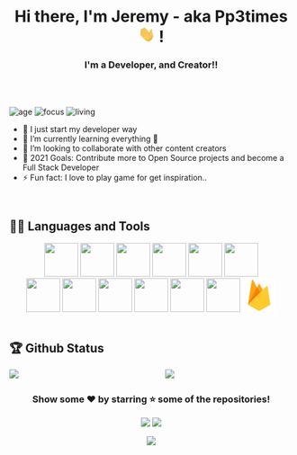 <!-- ![](https://raw.githubusercontent.com/halfrost/halfrost/master/icons/header_.png) -->

<h1 align="center"> Hi there, I'm Jeremy - aka Pp3times <img src="https://raw.githubusercontent.com/ABSphreak/ABSphreak/master/gifs/Hi.gif" width="30px"> ! </h1>

<!-- [![Website](https://img.shields.io/website?label=jrm.codingtime.dev&style=for-the-badge&url=https%3A%2F%2Fjrm.codingtime.com)](https://jrm.codingtime.dev/) -->

<h3 align="center">I'm a Developer, and Creator!!</h3><br /><br />
<!-- <img width="50%" align="right" alt="Github Image" src="https://raw.githubusercontent.com/onimur/.github/master/.resources/git-header.svg" /> -->

![age](https://img.shields.io/badge/age-19-blue)
![focus](https://img.shields.io/badge/focus-FullStack-brightgreen)
![living](https://img.shields.io/badge/living-Thailand-3c9)
- 🔭 I just start my developer way
- 🌱 I’m currently learning everything 🤣
- 👯 I’m looking to collaborate with other content creators
- 🥅 2021 Goals: Contribute more to Open Source projects and become a Full Stack Developer
- ⚡ Fun fact: I love to play game for get inspiration..

<br />
<!-- ### Connect with me:

[<img align="left" alt="jrm.codingtime.com" width="22px" src="https://raw.githubusercontent.com/iconic/open-iconic/master/svg/globe.svg" />][website]
[<img align="left" alt="pp3times | Twitter" width="22px" src="https://cdn.jsdelivr.net/npm/simple-icons@v3/icons/twitter.svg" />][twitter]
[<img align="left" alt="pp3times | Instagram" width="22px" src="https://cdn.jsdelivr.net/npm/simple-icons@v3/icons/instagram.svg" />][instagram]

<br />
<br /> -->

<!-- ### Languages and Tools:

<img align="left" alt="Visual Studio Code" width="26px" src="https://raw.githubusercontent.com/github/explore/80688e429a7d4ef2fca1e82350fe8e3517d3494d/topics/visual-studio-code/visual-studio-code.png" />
<img align="left" alt="HTML5" width="26px" src="https://raw.githubusercontent.com/github/explore/80688e429a7d4ef2fca1e82350fe8e3517d3494d/topics/html/html.png" />
<img align="left" alt="CSS3" width="26px" src="https://raw.githubusercontent.com/github/explore/80688e429a7d4ef2fca1e82350fe8e3517d3494d/topics/css/css.png" />
<img align="left" alt="Sass" width="26px" src="https://raw.githubusercontent.com/github/explore/80688e429a7d4ef2fca1e82350fe8e3517d3494d/topics/sass/sass.png" />
<img align="left" alt="JavaScript" width="26px" src="https://raw.githubusercontent.com/github/explore/80688e429a7d4ef2fca1e82350fe8e3517d3494d/topics/javascript/javascript.png" />
<img align="left" alt="React" width="26px" src="https://raw.githubusercontent.com/github/explore/80688e429a7d4ef2fca1e82350fe8e3517d3494d/topics/react/react.png" />
<img align="left" alt="Node.js" width="26px" src="https://raw.githubusercontent.com/github/explore/80688e429a7d4ef2fca1e82350fe8e3517d3494d/topics/nodejs/nodejs.png" />
<img align="left" alt="Deno" width="26px" src="https://raw.githubusercontent.com/github/explore/361e2821e2dea67711cde99c9c40ed357061cf27/topics/deno/deno.png" />
<img align="left" alt="SQL" width="26px" src="https://raw.githubusercontent.com/github/explore/80688e429a7d4ef2fca1e82350fe8e3517d3494d/topics/sql/sql.png" />
<img align="left" alt="MySQL" width="26px" src="https://raw.githubusercontent.com/github/explore/80688e429a7d4ef2fca1e82350fe8e3517d3494d/topics/mysql/mysql.png" />
<img align="left" alt="MongoDB" width="26px" src="https://raw.githubusercontent.com/github/explore/80688e429a7d4ef2fca1e82350fe8e3517d3494d/topics/mongodb/mongodb.png" />
<img align="left" alt="Git" width="26px" src="https://raw.githubusercontent.com/github/explore/80688e429a7d4ef2fca1e82350fe8e3517d3494d/topics/git/git.png" />
<img align="left" alt="GitHub" width="26px" src="https://raw.githubusercontent.com/github/explore/78df643247d429f6cc873026c0622819ad797942/topics/github/github.png" />
<img align="left" alt="Terminal" width="26px" src="https://raw.githubusercontent.com/github/explore/80688e429a7d4ef2fca1e82350fe8e3517d3494d/topics/terminal/terminal.png" />

<br />
<br /> -->

## 👨‍💻 Languages and Tools

<div align="center">
  
<img src="https://github.com/Subhampreet/Subhampreet/blob/master/logos/c++.png?raw=true" height="60" width="60">
<img src="https://github.com/Subhampreet/Subhampreet/blob/master/logos/python.png?raw=true" height="60" width="60">
<img src="https://github.com/Subhampreet/Subhampreet/blob/master/logos/JS.png?raw=true" height="60" width="60">
<img src="https://cdn.iconscout.com/icon/free/png-512/node-js-1174925.png" height="60" width="60">
<img src="https://github.com/Subhampreet/Subhampreet/blob/master/logos/css.png?raw=true" height="60" width="60">
<img src="https://github.com/Subhampreet/Subhampreet/blob/master/logos/html.png?raw=true" height="60" width="60">
<!-- <img src="https://github.com/Subhampreet/Subhampreet/blob/master/logos/django.jpg?raw=true" height="60" width="60"> -->
<!-- <img src="https://img.icons8.com/color/452/mongodb.png" height="60" width="60"> -->

<br>

<img src="https://github.com/Subhampreet/Subhampreet/blob/master/logos/react.png?raw=true" height="60" width="60">
<img src="https://github.com/Subhampreet/Subhampreet/blob/master/logos/php.png?raw=true" height="60" width="60">
<img src="https://github.com/Subhampreet/Subhampreet/blob/master/logos/sql.png?raw=true" height="60" width="60">
<img src="https://github.com/Subhampreet/Subhampreet/blob/master/logos/git.png?raw=true" height="60" width="60">
<img src="https://github.com/Subhampreet/Subhampreet/blob/master/logos/vs.png?raw=true" height="60" width="60">
<img src="https://github.com/Subhampreet/Subhampreet/blob/master/logos/bootstrap.png?raw=true" height="60" width="60">
<img height="60" src="https://raw.githubusercontent.com/github/explore/80688e429a7d4ef2fca1e82350fe8e3517d3494d/topics/firebase/firebase.png">

</div>

<br >


<!-- <summary>:zap: GitHub Stats</summary><br />

[![pp3times's GitHub stats](https://github-readme-stats.vercel.app/api?username=pp3times&show_icons=true&theme=dracula)](https://github.com/anuraghazra/github-readme-stats)

 -->
 
 
 ## 🏆 Github Status

<img  src="https://github-readme-stats.vercel.app/api?username=pp3times&show_icons=true&hide_border=true&theme=dracula" width="45%" align="right" >

<img  src="https://github-readme-streak-stats.herokuapp.com/?user=pp3times&theme=dracula" width="45%" >

<br>

<div align="center">


### Show some ❤️ by starring ⭐ some of the repositories!


<!-- [<img src="https://img.shields.io/badge/linkedin-%230077B5.svg?&style=for-the-badge&logo=linkedin&logoColor=white">](https://www.linkedin.com/in/subhampreet-mohanty-534b9b1a9/) -->
[<img src="https://img.shields.io/badge/instagram-%23E4405F.svg?&style=for-the-badge&logo=instagram&logoColor=white">](https://www.instagram.com/pp_3times/)
[<img src="https://img.shields.io/badge/facebook-%231877F2.svg?&style=for-the-badge&logo=facebook&logoColor=white">](https://www.facebook.com/Poom3times/)
<!-- [<img src="https://img.shields.io/badge/Portfolio-%23000000.svg?&style=for-the-badge">](https://subhampreet-mohanty-6cdeb.web.app/) -->


<a href="https://codingtime.dev"><img height="50" src="https://d2fltix0v2e0sb.cloudfront.net/dev-badge.svg"></a>

</div>







<!-- <details>
  <summary>:zap: Recent GitHub Activity</summary>
   -->
<!--START_SECTION:activity-->
<!-- 1. 🗣 Merged PR in [Greenpeace-Project](https://github.com/pp3times/Green-peace) -->
<!-- 2. 🎉 Merged PR [#1](https://github.com/codeSTACKr/portfolio-sass/pull/1) in [codeSTACKr/portfolio-sass](https://github.com/codeSTACKr/portfolio-sass)
3. 🗣 Commented on [#10](https://github.com/codeSTACKr/codestackr-vscode-theme/issues/10) in [codeSTACKr/codestackr-vscode-theme](https://github.com/codeSTACKr/codestackr-vscode-theme)
4. 🗣 Commented on [#11](https://github.com/codeSTACKr/codestackr-vscode-theme/issues/11) in [codeSTACKr/codestackr-vscode-theme](https://github.com/codeSTACKr/codestackr-vscode-theme)
5. ❌ Closed PR [#1](https://github.com/codeSTACKr/spotify-now-playing/pull/1) in [codeSTACKr/spotify-now-playing](https://github.com/codeSTACKr/spotify-now-playing) -->
<!--END_SECTION:activity-->
<!-- 
</details> -->
<!--
**pp3times/pp3times** is a ✨ _special_ ✨ repository because its `README.md` (this file) appears on your GitHub profile.

Here are some ideas to get you started:

- 🔭 I’m currently working on ...
- 🌱 I’m currently learning ...
- 👯 I’m looking to collaborate on ...
- 🤔 I’m looking for help with ...
- 💬 Ask me about ...
- 📫 How to reach me: ...
- 😄 Pronouns: ...
- ⚡ Fun fact: ...
-->
